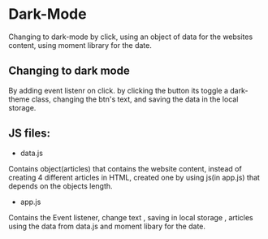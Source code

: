# Dark-Mode
Changing to dark-mode by click, using an object of data for the websites content, using moment library for the date.

## Changing to dark mode 
By adding event listenr on click. by clicking the button its toggle a dark-theme class,
changing the btn's text, and saving the data in the local storage.


## JS files:
 - data.js

Contains object(articles) that contains the website content, instead of creating 4 different articles in HTML, 
created one by using js(in app.js) that depends on the objects length.

- app.js

Contains the Event listener, change text , saving in local storage , articles using the data from data.js and moment libary for the date.
